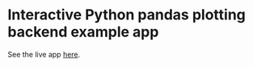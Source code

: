 # Interactive Python pandas plotting backend example app 
See the live app [here](https://share.streamlit.io/discdiver/pandas-plotting-backends-streamlit/main/app.py).